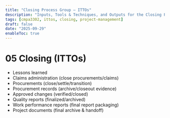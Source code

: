 ```yaml
---
title: "Closing Process Group – ITTOs"
description: "Inputs, Tools & Techniques, and Outputs for the Closing Process Group."
tags: [cmpa3302, ittos, closing, project-management]
draft: false
date: "2025-09-29"
enableToc: true
---
```


# 05 Closing (ITTOs)
- Lessons learned
- Claims administration (close procurements/claims)
- Procurements (close/settle/transition)
- Procurement records (archive/closeout evidence)
- Approved changes (verified/closed)
- Quality reports (finalized/archived)
- Work performance reports (final report packaging)
- Project documents (final archive & handoff)
